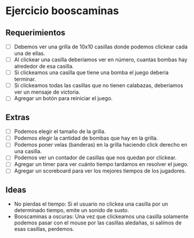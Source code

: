 # Ejercicio booscaminas

## Requerimientos

- [ ] Debemos ver una grilla de 10x10 casillas donde podemos clickear cada una de ellas.
- [ ] Al clickear una casilla deberíamos ver en número, cuantas bombas hay alrededor de esa casilla.
- [ ] Si clickeamos una casilla que tiene una bomba el juego debería terminar.
- [ ] Si clickeamos todas las casillas que no tienen calabazas, deberíamos ver un mensaje de victoria.
- [ ] Agregar un botón para reiniciar el juego.

## Extras

- [ ] Podemos elegir el tamaño de la grilla.
- [ ] Podemos elegir la cantidad de bombas que hay en la grilla.
- [ ] Podemos poner velas (banderas) en la grilla haciendo click derecho en una casilla.
- [ ] Podemos ver un contador de casillas que nos quedan por clickear.
- [ ] Agregar un timer para ver cuánto tiempo tardamos en resolver el juego.
- [ ] Agregar un scoreboard para ver los mejores tiempos de los jugadores.

## Ideas
- No pierdas el tiempo: Si el usuario no clickea una casilla por un determinado tiempo, emite un sonido de susto.
- Booscaminas a oscuras: Una vez que clickeamos una casilla solamente podemos pasar con el mouse por las casillas aledañas, si salimos de esas casillas, perdemos.
